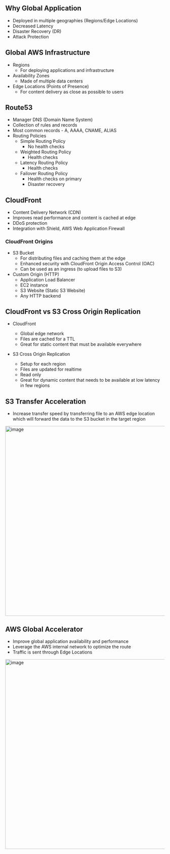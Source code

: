 ## Why Global Application
- Deployed in multiple geographies (Regions/Edge Locations)
- Decreased Latency
- Disaster Recovery (DR)
- Attack Protection

## Global AWS Infrastructure
- Regions
  - For deploying applications and infrastructure
- Availability Zones
  - Made of multiple data centers
- Edge Locations (Points of Presence)
  - For content delivery as close as possible to users

## Route53
- Manager DNS (Domain Name System)
- Collection of rules and records
- Most common records - A, AAAA, CNAME, ALIAS
- Routing Policies
  - Simple Routing Policy
    - No health checks
  - Weighted Routing Policy
    - Health checks
  - Latency Routing Policy
    - Health checks
  - Failover Routing Policy
    - Health checks on primary
    - Disaster recovery

## CloudFront
- Content Delivery Network (CDN)
- Improves read performance and content is cached at edge
- DDoS protection
- Integration with Shield, AWS Web Application Firewall

### CloudFront Origins
  - S3 Bucket
    - For distributing files and caching them at the edge
    - Enhanced security with CloudFront Origin Access Control (OAC)
    - Can be used as an ingress (to upload files to S3)
  - Custom Origin (HTTP)
    - Application Load Balancer
    - EC2 instance
    - S3 Website (Static S3 Website)
    - Any HTTP backend

## CloudFront vs S3 Cross Origin Replication
- CloudFront
  - Global edge network
  - Files are cached for a TTL
  - Great for static content that must be available everywhere

- S3 Cross Origin Replication
  - Setup for each region
  - Files are updated for realtime
  - Read only
  - Great for dynamic content that needs to be available at low latency in few regions

## S3 Transfer Acceleration
- Increase transfer speed by transferring file to an AWS edge location which will forward the data to the S3 bucket in the target region
<img width="600" alt="image" src="https://github.com/user-attachments/assets/d3309628-e48e-483f-9765-ea127774e51d">

## AWS Global Accelerator
- Improve global application availability and performance
- Leverage the AWS internal network to optimize the route
- Traffic is sent through Edge Locations
<img width="600" alt="image" src="https://github.com/user-attachments/assets/dc9528dd-b82e-44a3-a6a4-e276c8cc45d0">
